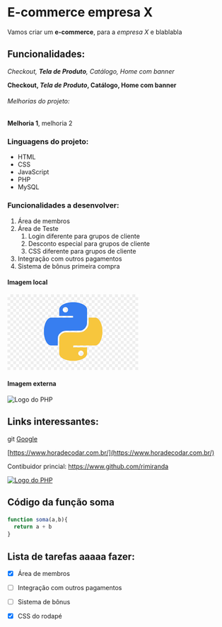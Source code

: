 # E-commerce empresa X

Vamos criar um **e-commerce**, para a *empresa X* e blablabla

## Funcionalidades:

_Checkout, **Tela de Produto**, Catálogo, Home com banner_

**Checkout, _Tela de Produto_, Catálogo, Home com banner**

###### Melhorias do projeto:

__Melhoria 1__, melhoria 2

### Linguagens do projeto:

* HTML
* CSS
* JavaScript
* PHP
* MySQL

### Funcionalidades a desenvolver:

1. Área de membros
2. Área de Teste
    1. Login diferente para grupos de cliente
    2. Desconto especial para grupos de cliente
    3. CSS diferente para grupos de cliente
3. Integração com outros pagamentos
4. Sistema de bônus primeira compra

#### Imagem local

![Logo do Python](img/python.png)

#### Imagem externa

![Logo do PHP](https://upload.wikimedia.org/wikipedia/commons/thumb/2/27/PHP-logo.svg/1024px-PHP-logo.svg.png)

## Links interessantes:
git
[Google](https://www.google.com)

[https://www.horadecodar.com.br/](https://www.horadecodar.com.br/)

Contibuidor princial: https://www.github.com/rimiranda

[![Logo do PHP](https://upload.wikimedia.org/wikipedia/commons/thumb/2/27/PHP-logo.svg/1024px-PHP-logo.svg.png)](https://www.github.com/rimiranda)

## Código da função soma

```javascript
function soma(a,b){
  return a + b
}
```

## Lista de tarefas aaaaa fazer:

- [x] Área de membros
- [ ] Integração com outros pagamentos
- [ ] Sistema de bônus
- [x] CSS do rodapé

